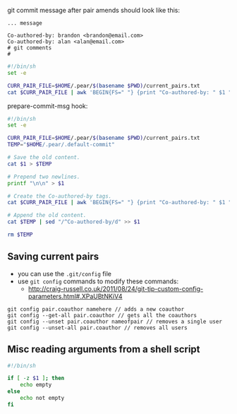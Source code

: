 git commit message after pair amends should look like this:

```
... message

Co-authored-by: brandon <brandon@email.com>
Co-authored-by: alan <alan@email.com>
# git comments
#
```

```sh
#!/bin/sh
set -e

CURR_PAIR_FILE=$HOME/.pear/$(basename $PWD)/current_pairs.txt
cat $CURR_PAIR_FILE | awk 'BEGIN{FS=" "} {print "Co-authored-by: " $1 " <" $2 ">"}' >> $1
```

prepare-commit-msg hook:

```sh
#!/bin/sh
set -e

CURR_PAIR_FILE=$HOME/.pear/$(basename $PWD)/current_pairs.txt
TEMP="$HOME/.pear/.default-commit"

# Save the old content.
cat $1 > $TEMP

# Prepend two newlines.
printf "\n\n" > $1

# Create the Co-authored-by tags.
cat $CURR_PAIR_FILE | awk 'BEGIN{FS=" "} {print "Co-authored-by: " $1 " <" $2 ">"}' >> $1

# Append the old content.
cat $TEMP | sed "/^Co-authored-by/d" >> $1

rm $TEMP
```

## Saving current pairs

- you can use the `.git/config` file
- use `git config` commands to modify these commands:
  - http://craig-russell.co.uk/2011/08/24/git-tip-custom-config-parameters.html#.XPaUBtNKiV4

```
git config pair.coauthor namehere // adds a new coauthor
git config --get-all pair.coauthor // gets all the coauthors
git config --unset pair.coauthor nameofpair // removes a single user
git config --unset-all pair.coauthor // removes all users
```

## Misc reading arguments from a shell script

```sh
#!/bin/sh

if [ -z $1 ]; then
    echo empty
else
    echo not empty
fi
```
